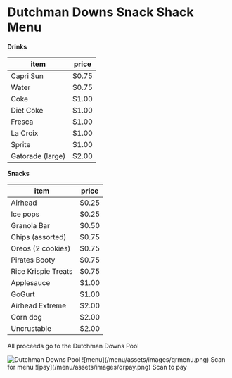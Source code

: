 # Dutchman Downs Snack Shack Menu

**Drinks**

| item                | price |
|---------------------|-------|
| Capri Sun           | $0.75 |
| Water	              | $0.75 |
| Coke                | $1.00 |
| Diet Coke           | $1.00 |
| Fresca              | $1.00 |
| La Croix            | $1.00 |
| Sprite              | $1.00 |
| Gatorade (large)    | $2.00 |

**Snacks**

| item                | price |
|---------------------|-------|
| Airhead             | $0.25 |
| Ice pops            | $0.25 |
| Granola Bar         | $0.50 |
| Chips (assorted)    | $0.75 |
| Oreos (2 cookies)   | $0.75 |
| Pirates Booty       | $0.75 |
| Rice Krispie Treats | $0.75 |
| Applesauce          | $1.00 |
| GoGurt              | $1.00 |
| Airhead Extreme     | $2.00 |
| Corn dog            | $2.00 |
| Uncrustable         | $2.00 |

All proceeds go to the Dutchman Downs Pool

<img class="logo" src="/menu/assets/images/dolphin_noyear.png" alt="Dutchman Downs Pool">

<span class="qrcontainer">
    <span class="qrcode qrmenu">
        ![menu](/menu/assets/images/qrmenu.png)
        <span class="qrlabel">Scan for menu</span>
    </span>
    <span class="qrcode qrpay">
        ![pay](/menu/assets/images/qrpay.png)
        <span class="qrlabel">Scan to pay</span>
    </span>
</span>

